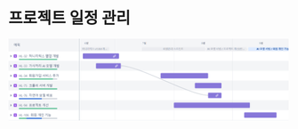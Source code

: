 # 프로젝트 일정 관리

![&#xD611;&#xC5C5; &#xAD00;&#xB9AC; &#xB3C4;&#xAD6C; Jira&#xB97C; &#xD65C;&#xC6A9;&#xD55C; &#xD504;&#xB85C;&#xC81D;&#xD2B8; &#xC77C;&#xC815; &#xAD00;&#xB9AC; &#xC608;&#xC2DC;](../.gitbook/assets/_-.png)




